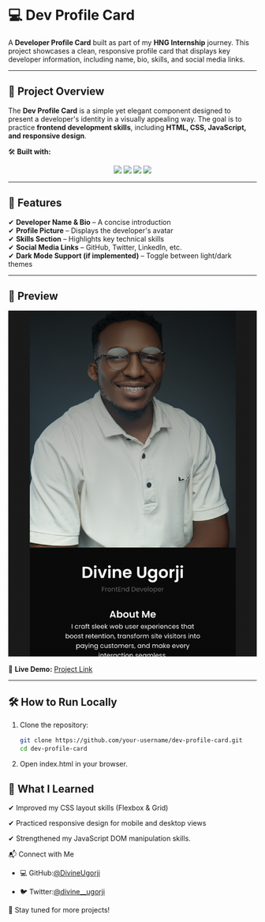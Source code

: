# 💻 Dev Profile Card

A **Developer Profile Card** built as part of my **HNG Internship** journey. This project showcases a clean, responsive profile card that displays key developer information, including name, bio, skills, and social media links.

---

## 🚀 Project Overview

The **Dev Profile Card** is a simple yet elegant component designed to present a developer's identity in a visually appealing way. The goal is to practice **frontend development skills**, including **HTML, CSS, JavaScript, and responsive design**.

🛠️ **Built with:**

<div align="center">

![](https://img.shields.io/badge/HTML-%23E34F26?style=for-the-badge&logo=html5&logoColor=white&logoSize=36px&labelColor=%23E34F26)
![](https://img.shields.io/badge/CSS%203-%231572B6?style=for-the-badge&logo=css3&logoSize=36px&labelColor=%231572B6)
![](https://img.shields.io/badge/PRETTIER-%23F7B93E?style=for-the-badge&logo=prettier&logoColor=white&logoSize=36px&labelColor=%23F7B93E)
![](https://img.shields.io/badge/GIT-%23F05032?style=for-the-badge&logo=git&logoColor=white&logoSize=36px&labelColor=%23F05032)

</div>

---

## 📌 Features

✔ **Developer Name & Bio** – A concise introduction  
✔ **Profile Picture** – Displays the developer's avatar  
✔ **Skills Section** – Highlights key technical skills  
✔ **Social Media Links** – GitHub, Twitter, LinkedIn, etc.  
✔ **Dark Mode Support (if implemented)** – Toggle between light/dark themes

---

## 📸 Preview

![](./assets/card-design.png)

🔗 **Live Demo:** [Project Link](https://your-live-demo-url.com)

---

## 🛠️ How to Run Locally

1. Clone the repository:
   ```bash
   git clone https://github.com/your-username/dev-profile-card.git
   cd dev-profile-card
   ```
2. Open index.html in your browser.

## 📖 What I Learned

✔ Improved my CSS layout skills (Flexbox & Grid)

✔ Practiced responsive design for mobile and desktop views

✔ Strengthened my JavaScript DOM manipulation skills.

📬 Connect with Me

- 💻 GitHub:[@DivineUgorji](https://github.com/DivineUgorji)

- 🐦 Twitter:[@divine\_\_ugorji](https://twitter.com/DivineUgorji)

🚀 Stay tuned for more projects!
